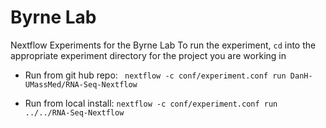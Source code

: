 # Byrne Lab

Nextflow Experiments for the Byrne Lab
To run the experiment, `cd` into the appropriate experiment directory for the project you are working in

* Run from git hub repo: ` nextflow -c conf/experiment.conf run DanH-UMassMed/RNA-Seq-Nextflow`

* Run from local install: `nextflow -c conf/experiment.conf run ../../RNA-Seq-Nextflow`

